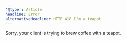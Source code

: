 ```yaml
---
'@type': Article
headline: Error
alternativeHeadline: HTTP 418 I'm a teapot
---
```


Sorry, your client is trying to brew coffee with a teapot.
